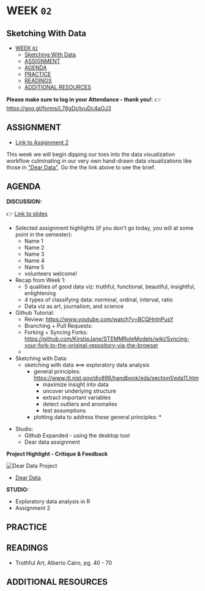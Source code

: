 # WEEK `02`
## Sketching With Data

<!-- TOC START min:1 max:3 link:true update:true -->
- [WEEK `02`](#week-02)
  - [Sketching With Data](#sketching-with-data)
  - [ASSIGNMENT](#assignment)
  - [AGENDA](#agenda)
  - [PRACTICE](#practice)
  - [READINGS](#readings)
  - [ADDITIONAL RESOURCES](#additional-resources)

<!-- TOC END -->



**Please make sure to log in your Attendance - thank you!**:
👉 https://goo.gl/forms/L76gDcljvuDc4aOJ3


## ASSIGNMENT

* [Link to Assignment 2](ASSIGNMENT02.md)

This week we will begin dipping our toes into the data visualization workflow culminating in our very own hand-drawn data visualizations like those in ["Dear Data"](http://www.dear-data.com/). Go the the link above to see the brief.

## AGENDA

**DISCUSSION:**

👉 [Link to slides]()

* Selected assignment highlights (if you don't go today, you will at some point in the semester):
  * Name 1
  * Name 2
  * Name 3
  * Name 4
  * Name 5
  * volunteers welcome!
* Recap from Week 1:
  * 5 qualities of good data viz: truthful, functional, beautiful, insightful, enlightening
  * 4 types of classifying data: norminal, ordinal, interval, ratio
  * Data viz as art, journalism, and science
* Github Tutorial:
  * Review: https://www.youtube.com/watch?v=BCQHnlnPusY
  * Branching + Pull Requests:
  * Forking + Syncing Forks: https://github.com/KirstieJane/STEMMRoleModels/wiki/Syncing-your-fork-to-the-original-repository-via-the-browser
  *
* Sketching with Data:
  * sketching with data <==> exploratory data analysis
    * general principles: https://www.itl.nist.gov/div898/handbook/eda/section1/eda11.htm
      * maximize insight into data
      * uncover underlying structure
      * extract important variables
      * detect outliers and anomalies
      * test assumptions
    * plotting data to address these general principles:
      *

<!--
  * Asking critical data questions ==> pathways towards addressing them
    * statistics?
    * new data sources?
    * data processing and models?
  * thinking about depth and breadth for visualization
  * Exploratory vs. explanatory visualization
  * intro to basic statistical principles for data exploration
    * measures of central tendency / frequencies / distributions
    * normalization
    * data types
  * viz process -->


* Studio:
  * Github Expanded - using the desktop tool
  * Dear data assignment


**Project Highlight - Critique & Feedback**

![Dear Data Project]()

* [Dear Data](http://www.dear-data.com/)

**STUDIO:**
* Exploratory data analysis in R
* Assignment 2


## PRACTICE



## READINGS
* Truthful Art, Alberto Cairo, pg. 40 - 70


## ADDITIONAL RESOURCES
